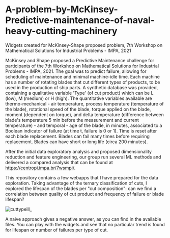 # A-problem-by-McKinsey-Predictive-maintenance-of-naval-heavy-cutting-machinery
Widgets created for McKinsey-Shape proposed problem, 7th Workshop on Mathematical Solutions for Industrial Problems - IMPA, 2021

McKinsey and Shape proposed a Predictive Maintenance challenge for participants of the 7th Workshop on Mathematical Solutions for Industrial Problems - IMPA, 2021. The goal was to predict failure, allowing for scheduling of maintenance and minimal machine-idle time. Each machine has a number of rotating blades that cut different types of products, to be used in the production of ship parts. A synthetic database was provided, containing a qualitative variable 'Type' (of cut product) which can be L (low), M (medium) or H (high). The quantitative variables available are thermo-mechanical - air temperature, process temperature (temperature of the blade), rotational speed of the blade, torque applied on the blade, moment (dependent on torque), and delta temperature (difference between blade's temperature 5 min before the measurement and current temperature) - and temporal - age of the blade, in minutes, associated to a Boolean indicator of failure (at time t, failure is 0 or 1). Time is reset after each blade replacement. Blades can fail many times before requiring replacement. Blades can have short or long life (circa 200 minutes).

After the initial data exploratory analysis and proposed dimensionality reduction and feature engineering, our group run several ML methods and delivered a compared analysis that can be found at https://centropi.impa.br/7wsmpi/.

This repository contains a few webapps that I have prepared for the data exploration. Taking advantage of the ternary classification of cuts, I explored the lifespan of the blades per "cut composition": can we find a correlation between quality of cut product and frequency of failure or blade lifespan?

![cuttypeill_](https://user-images.githubusercontent.com/58062750/135894319-014448d4-2973-423e-b052-dfbd47473bf8.png)


A naive approach gives a negative answer, as you can find in the available files. You can play with the widgets and see that no particular trend is found for lifespan or number of failures per type of cut.
